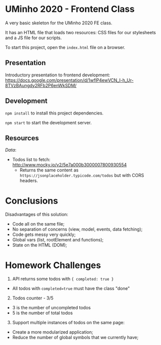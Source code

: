 # UMinho 2020 - Frontend Class

A very basic skeleton for the UMinho 2020 FE class.

It has an HTML file that loads two resources: CSS files for our stylesheets and a JS file for our scripts.

To start this project, open the `index.html` file on a browser.

## Presentation

Introductory presentation to frontend development: https://docs.google.com/presentation/d/1wflP4ewVCN_I-h_Ur-8TVzBAungdy2RFb2P6enWkSDM/

## Development

`npm install` to install this project dependencies.

`npm start` to start the development server.

## Resources

*Data*:

- Todos list to fetch: http://www.mocky.io/v2/5e7a000b3000007800930554
  - Returns the same content as `https://jsonplaceholder.typicode.com/todos` but with CORS headers.

# Conclusions

Disadvantages of this solution:

- Code all on the same file;
- No separation of concerns (view, model, events, data fetching);
- Code gets messy very quickly;
- Global vars (list, rootElement and functions);
- State on the HTML (DOM);

# Homework Challenges

1. API returns some todos with `{ completed: true }`
  - All todos with `completed=true` must have the class "done"

2. Todos counter - 3/5 
  - 3 is the number of uncompleted todos
  - 5 is the number of total todos

3. Support multiple instances of todos on the same page:
  - Create a more modularized application;
  - Reduce the number of global symbols that we currently have;
